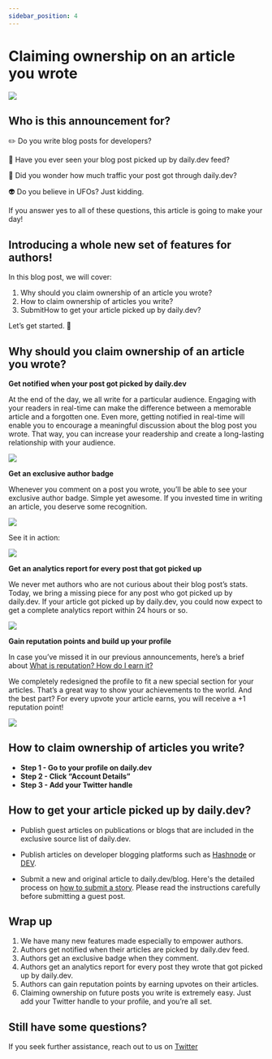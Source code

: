 ```yaml
---
sidebar_position: 4
---
```


# Claiming ownership on an article you wrote

![](https://daily-now-res.cloudinary.com/image/upload/v1635256323/docs/5f70907c98d4c757b8d66732_Text_20Edit.jpg)

## Who is this announcement for? 

✏️ Do you write blog posts for developers?

🔭 Have you ever seen your blog post picked up by daily.dev feed?

🚗 Did you wonder how much traffic your post got through daily.dev?

👽 Do you believe in UFOs? Just kidding.

If you answer yes to all of these questions, this article is going to make your day!

## Introducing a whole new set of features for authors!

In this blog post, we will cover:

1. Why should you claim ownership of an article you wrote?
2. How to claim ownership of articles you write?
3. SubmitHow to get your article picked up by daily.dev?

Let’s get started. 🚀

## Why should you claim ownership of an article you wrote?

**Get notified when your post got picked by daily.dev**

At the end of the day, we all write for a particular audience. Engaging with your readers in real-time can make the difference between a memorable article and a forgotten one. Even more, getting notified in real-time will enable you to encourage a meaningful discussion about the blog post you wrote. That way, you can increase your readership and create a long-lasting relationship with your audience. 

![](https://daily-now-res.cloudinary.com/image/upload/v1635256424/docs/5f8ee3a31f47664ff3a9a0db_M2PRpVJTd6XhahQuDouhGspwO9GR01_l_SbwAe44q_CbxUf3nT6VdDnmclolwyw9Wsb4VAwyDBj3KYNbANu8tlX8JdhVwD2qWoH8Avpsafa_kBGtPDVIF7R9YuVK-H69ct_IzhSG.gif)

**Get an exclusive author badge**

Whenever you comment on a post you wrote, you’ll be able to see your exclusive author badge. Simple yet awesome. If you invested time in writing an article, you deserve some recognition.

![](https://daily-now-res.cloudinary.com/image/upload/v1635256512/docs/5f8ee3a27a7b84389bc4b4cd_CzmUQxV9KULWBuzPx3i85AA8lJCksb5xBaoJ8t4CF9i-o-CIARaANz7t4Z8iW0MQIC2tITPDls40g8JP_5QK_2xFUNLYNIDZwM5bmttIXBzou1ZyzkcAcAN7RXN6P3eYYCO06pop.png)

See it in action: 

![](https://daily-now-res.cloudinary.com/image/upload/v1635256556/docs/5f8ee3a55f89924d52959f10_gqjufILdNpmls81_Me95dj4M8d1QJFyptPBTEjHrkKr1FJUWYZZ9WN7TNB0cF8zYyi1f86Pa-7zR9ouUuxEv_zebisDEbxVQMFAj0DkxpIgGwHYN7toJ73g4G6ajtb6yUALX7at7.gif)

**Get an analytics report for every post that got picked up**

We never met authors who are not curious about their blog post’s stats. Today, we bring a missing piece for any post who got picked up by daily.dev. If your article got picked up by daily.dev, you could now expect to get a complete analytics report within 24 hours or so. 

![](https://daily-now-res.cloudinary.com/image/upload/v1635256584/docs/5f8ee3a40afdcad2ea9b1cd5_UOUpf1FCZMJPa2EAbyO9h0LbFpFFb1z44gpcVQ5tEC9Ggxaj9SizlTxYtiAIVvtu-8NJ_YET37Xz8Np3ZCKIixvhgYfC561MZ-i1M5uoCMlAXiKp-vQ45iKcs3MRZc7cA0J2dXyA.gif)

**Gain reputation points and build up your profile**

In case you’ve missed it in our previous announcements, here’s a brief about [What is reputation? How do I earn it?](https://daily.dev/blog/what-is-reputation-how-do-i-earn-it)

We completely redesigned the profile to fit a new special section for your articles. That’s a great way to show your achievements to the world. And the best part? For every upvote your article earns, you will receive a +1 reputation point!

![](https://daily-now-res.cloudinary.com/image/upload/v1635256617/docs/5f8ee3a319135745f302c017_Nu6I3OBdqhgcFHDNc-r569okaI700t5hFOjsTLvUCM4SeY9wzCxWeYinbNVUHK5W0f8rNQi_0zeEsZHUfdNoJqth8S0IST49uJSyV3j1K6QZpXWThFLpgJ7PprQixE5C09hk6Opc.gif)

## How to claim ownership of articles you write?

- **Step 1 - Go to your profile on daily.dev**
- **Step 2 - Click “Account Details”**
- **Step 3 - Add your Twitter handle**

## How to get your article picked up by daily.dev?

- Publish guest articles on publications or blogs that are included in the exclusive source list of daily.dev.

- Publish articles on developer blogging platforms such as [Hashnode](https://hashnode.com/) or [DEV](https://dev.to/).

- Submit a new and original article to daily.dev/blog. Here's the detailed process on [how to submit a story](https://daily.dev/support/submit-a-story). Please read the instructions carefully before submitting a guest post.

## Wrap up

1. We have many new features made especially to empower authors.
2. Authors get notified when their articles are picked by daily.dev feed.
3. Authors get an exclusive badge when they comment.
4. Authors get an analytics report for every post they wrote that got picked up by daily.dev.
5. Authors can gain reputation points by earning upvotes on their articles.
6. Claiming ownership on future posts you write is extremely easy. Just add your Twitter handle to your profile, and you’re all set.

## Still have some questions?

If you seek further assistance, reach out to us on [Twitter](https://twitter.com/dailydotdev)

